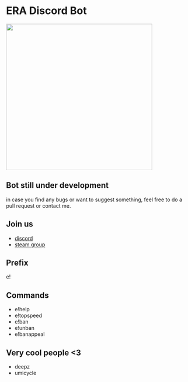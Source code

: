 # ERA Discord Bot

<img src="https://i.imgur.com/phGrGwC.png" width="400" height="400" />


## Bot still under development
in case you find any bugs or want to suggest something, feel free to do a pull request or contact me.


## **Join us**
- [discord](https://discord.gg/dSRFHKr)
- [steam group](https://discord.gg/dSRFHKr)


## **Prefix**
e!


## **Commands**
- e!help
- e!topspeed
- e!ban
- e!unban
- e!banappeal


## **Very cool people <3**
- deepz
- umicycle
